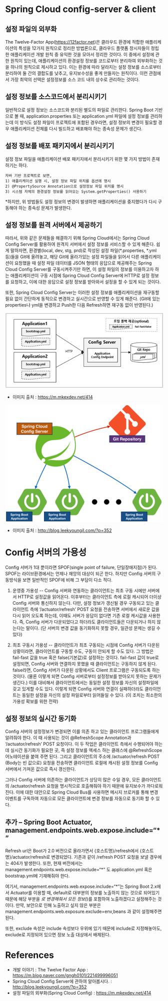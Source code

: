 Spring Cloud config-server & client
===
설정 파일의 외부화
--
The Twelve-Factor App(https://12factor.net)은 클라우드 환경에 적합한 애플리케이션의 특성을 12가지 원칙으로 정리한 방법론으로, 클라우드 플랫폼 창시자들이 정립한 애플리케이션 개발 원칙 중 유익한 것을 모아서 정리한 것이다. 이 중에서 설정에 관한 원칙이 있는데, 애플리케이션의 환경설정 정보를 코드로부터 분리하여 외부화하는 것을 하나의 원칙으로 제시하고 있다. 이는 환경에 따라 달라지는 설정 정보를 소스로부터 분리하여 둘 간의 결합도를 낮추고, 유지보수성을 좋게 만들자는 원칙이다. 이런 관점에서 가장 최악의 선택은 설정정보를 소스 코드 내의 상수로 관리하는 것이다.


설정 정보를 소스코드에서 분리시키기
--
일반적으로 설정 정보는 소스코드와 분리된 별도의 파일로 관리한다. Spring Boot 기반으로 볼 때, application.properties 또는 application.yml 파일에 설정 정보를 관리하는데 이 방식도 설정 파일이 프로젝트에 포함된 경우라면, 설정 정보의 변경이 필요할 경우 애플리케이션 전체를 다시 빌드하고 배포해야 하는 종속성 문제가 생긴다. 


설정 정보를 배포 패키지에서 분리시키기
--
설정 정보 파일을 애플리케이션 배포 패키지에서 분리시키기 위한 몇 가지 방법이 존재하기는 하다. 

```
자바 기반 프로젝트로 보면, 
1) 애플리케이션 실행 시, 설정 정보 파일 위치를 옵션에 명시
2) @PropertySource Annotation으로 설정정보 파일 위치를 명시
3) 시스템 자체의 환경설정 정보를 읽어오는 System.getProperties() 사용하기
```

*하지만, 위 방법들도 설정 정보의 변경이 발생하면 애플리케이션을 중지했다가 다시 구동해야 하는 종속성 문제가 발생한다.


설정 정보를 원격 서버에서 제공하기
--
따라서, 위와 같은 문제들을 해결하기 위해 Spring Cloud에서는 Spring Cloud Config Server를 활용하여 원격지 서버에서 설정 정보를 서비스할 수 있게 해준다. 쉽게 말하자면, 환경별(local, dev, stg, prd)로 작성된 설정 파일(*.properties, *.yml 등)들을 Git에 올려놓고, 해당 Git에 올라가있는 설정 파일들을 읽어서 다른 애플리케이션이 요청했을 때 설정 파일 데이터를 JSON 형태의 응답으로 제공해주는 Spring Cloud Config Server를 구동시켜주기만 하면, 이 설정 파일의 정보를 이용하고자 하는 애플리케이션이 구동 시점에 Spring Cloud Config Server에 HTTP로 설정 정보를 요청하고, 이에 대한 응답으로 설정 정보를 받아와서 설정을 할 수 있게 되는 것이다.

또한, Spring Cloud Config Server는 이러한 설정 정보를 애플리케이션을 재구동할 필요 없이 간단하게 동적으로 변경하고 실시간으로 반영할 수 있게 해준다. (Git에 있는 properties나 yml을 변경하고 Push한 다음 Refresh하면 재구동 없이 반영된다.)

![ex_screenshot](./img/1.png)
* 이미지 출처 : <https://m.mkexdev.net/414>

![ex_screenshot](./img/2.png)
* 이미지 출처 : <http://blog.leekyoungil.com/?p=352>


Config 서버의 가용성
==
Config 서버가 1대 뿐이라면 SPOF(single point of failure, 단일장애지점)가 된다. SPOF는 라이브환경에서는 언제나 재앙의 대상이 되곤 한다. 하지만 Config 서버의 구동방식을 보면 일반적인 SPOF에 비해 그 부담이 다소 적다.


1. 운영중 가용성
--
Config 서버와 연동하는 클라이언트는 최초 구동 시에만 서버에서 HTTP로 설정값을 읽어온다. 이후부터는 클라이언트 측에 로컬 캐시되어 더이상 Config 서버와 통신하지 않는다. 다만, 설정 정보가 갱신될 경우 구동되고 있는 클라이언트 측에 ‘/actuator/refresh’ POST 요청을 전송하면 서버에서 새로운 값을 다시 읽어 오도록 하는데, 이때도 서버가 응답이 없다면 기존 로컬 캐시값을 사용한다. 즉, Config 서버가 다운되었다고 하더라도 클라이언트들은 다운되거나 하지 않는다는 말이다. (단 서버의 변경 값을 동기화하지 못할 경우, 일관성 문제는 생길 수 있다)


2. 최초 구동시 가용성
--
클라이언트가 최초 구동되는 시점에 Config 서버가 다운된 상황이라면, 클라이언트를 구동할 수도, 구동이 안되게 할 수도 있다. 그 방법은 fail-fast 값을 true 혹은 false(기본값)로 설정하는 것이다. fail-fast 값이 true로 설정되면, Config 서버와 연결하지 못했을 때 클라이언트는 구동하지 않게 된다. false라면, Config 서버가 다운된 상황에서도 Client 프로그램은 구동되도록 하는 것이다. (물론 이렇게 되면 Config 서버로부터 설정정보를 받아오지 못하는 문제가 생긴다.) 이를 대비해서 클라이언트에서는 동일한 설정 정보를 자신의 설정파일에 갖고 있게할 수도 있다. 이렇게 되면 Config 서버와 연결이 실패하더라도 클라이언트는 동일한 설정을 자신의 설정 파일로부터 읽어들일 수 있다. (이 조치는 최소한의 가용성 확보를 위한 전략)


설정 정보의 실시간 동기화
--
Config 서버의 설정정보가 변경되면 이를 의존 하고 있는 클라이언트 프로그램들에게 알려줘야 한다. 이 때 사용되는 것이 @RefreshScope Annotation과 ‘/actuator/refresh’ POST 요청이다. 이 두 작업은 클라이언트 측에서 수행되어야 하는데 실시간 동기화가 필요한 곳, 즉 설정 정보를 엑세스 하는 클래스에 @RefreshScope 어노테이션을 붙여 주면 된다. 그리고 클라이언트의 주소에 /actuator/refresh POST (Body는 빈 값으로) 요청을 전송하면 클라이언트 로컬에 캐시된 설정 정보를 Config 서버에서 가져온 값으로 즉시 갱신한다.

그러나 Config 서버에 의존하는 클라이언트가 상당히 많은 수일 경우, 모든 클라이언트의 /actuator/refresh 요청을 명시적으로 호출해줘야 하기 때문에 유지보수가 까다로워진다. 이에 대한 대안으로 Spring Cloud Bus를 사용하면 메시지 브로커를 통해 변경 이벤트를 구독하여 자동으로 모든 클라이언트에 변경 정보를 자동으로 동기화 할 수 있다.


추가 – Spring Boot Actuator, management.endpoints.web.expose.include=“*”
--
Refresh url은 Boot가 2.0 버전으로 올라가면서 {호스트명}/refresh에서 {호스트명}/actuator/refresh로 변경되었다. 기존과 같이 /refresh POST 요청을 보낼 경우에는 404가 발생한다. 또한, 현재 버전에서는 management.endpoints.web.expose.include=“*” 도 application.yml 혹은 bootstrap.yml에 기재해줘야 한다. 

여기서, management.endpoints.web.expose.include=“*”는 Spring Boot 2.x에서 Actuator를 이용할 때, default로 대부분의 정보를 노출하지 않는 것으로 되어있기 때문에 해당 부분을 *로 변경해줘서 모든 정보(*)를 포함하여 노출하겠다고 설정해주는 것이다. 만약, 보안으로 인해 노출하고 싶지 않은 부분은 management.endpoints.web.exposure.exclude=env,beans 과 같이 설정해주면 된다.

또한, exclude 속성은 include 속성보다 우위에 있기 때문에 include로 지정해놓아도, exclude로 지정되어 있으면 정보 노출 대상에서 배제된다. 


References
== 
- 개발 이야기 : The Twelve Factor App : <https://m.blog.naver.com/gngh0101/221499996051>
- Spring Cloud Config Server에 관하여 알아봅시다. : <http://blog.leekyoungil.com/?p=352>
- 설정 파일의 외부화(Spring Cloud Config) : <https://m.mkexdev.net/414>